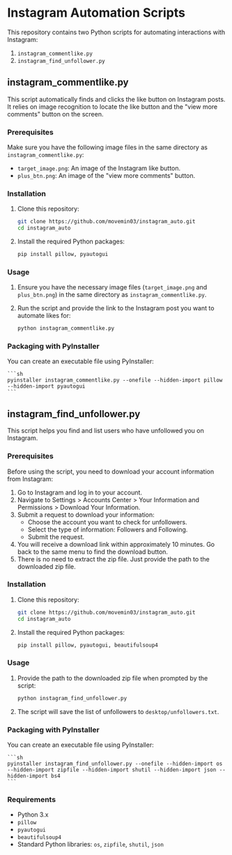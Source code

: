 # Instagram Automation Scripts

This repository contains two Python scripts for automating interactions with Instagram:

1. `instagram_commentlike.py`
2. `instagram_find_unfollower.py`

## instagram_commentlike.py

This script automatically finds and clicks the like button on Instagram posts. It relies on image recognition to locate the like button and the "view more comments" button on the screen.

### Prerequisites

Make sure you have the following image files in the same directory as `instagram_commentlike.py`:

- `target_image.png`: An image of the Instagram like button.
- `plus_btn.png`: An image of the "view more comments" button.

### Installation

1. Clone this repository:

    ```sh
    git clone https://github.com/movemin03/instagram_auto.git
    cd instagram_auto
    ```

2. Install the required Python packages:

    ```sh
    pip install pillow, pyautogui
    ```

### Usage

1. Ensure you have the necessary image files (`target_image.png` and `plus_btn.png`) in the same directory as `instagram_commentlike.py`.

2. Run the script and provide the link to the Instagram post you want to automate likes for:

    ```sh
    python instagram_commentlike.py
    ```

### Packaging with PyInstaller

You can create an executable file using PyInstaller:

    ```sh
    pyinstaller instagram_commentlike.py --onefile --hidden-import pillow --hidden-import pyautogui
    ```

## instagram_find_unfollower.py

This script helps you find and list users who have unfollowed you on Instagram.

### Prerequisites

Before using the script, you need to download your account information from Instagram:

1. Go to Instagram and log in to your account.
2. Navigate to Settings > Accounts Center > Your Information and Permissions > Download Your Information.
3. Submit a request to download your information:
    - Choose the account you want to check for unfollowers.
    - Select the type of information: Followers and Following.
    - Submit the request.
4. You will receive a download link within approximately 10 minutes. Go back to the same menu to find the download button.
5. There is no need to extract the zip file. Just provide the path to the downloaded zip file.

### Installation

1. Clone this repository:

    ```sh
    git clone https://github.com/movemin03/instagram_auto.git
    cd instagram_auto
    ```

2. Install the required Python packages:

    ```sh
    pip install pillow, pyautogui, beautifulsoup4
    ```

### Usage

1. Provide the path to the downloaded zip file when prompted by the script:

    ```sh
    python instagram_find_unfollower.py
    ```

2. The script will save the list of unfollowers to `desktop/unfollowers.txt`.

### Packaging with PyInstaller

You can create an executable file using PyInstaller:

    ```sh
    pyinstaller instagram_find_unfollower.py --onefile --hidden-import os --hidden-import zipfile --hidden-import shutil --hidden-import json --hidden-import bs4
    ```

### Requirements

- Python 3.x
- `pillow`
- `pyautogui`
- `beautifulsoup4`
- Standard Python libraries: `os`, `zipfile`, `shutil`, `json`
